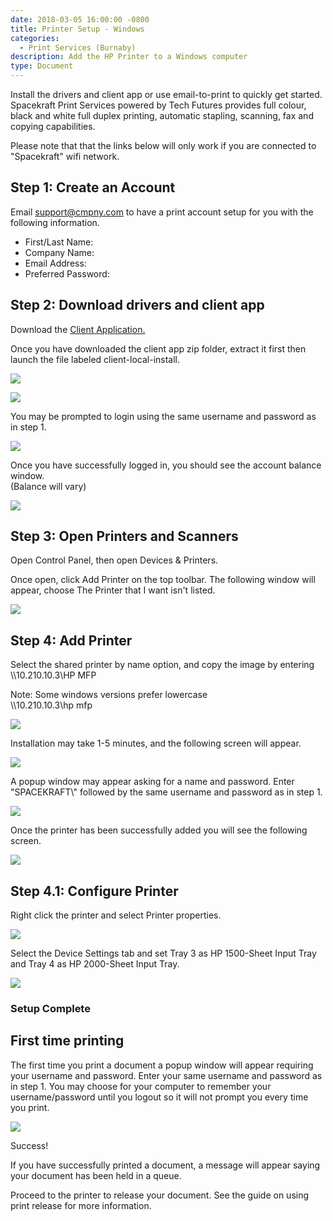 ```yaml
---
date: 2018-03-05 16:00:00 -0800
title: Printer Setup - Windows
categories:
  - Print Services (Burnaby)
description: Add the HP Printer to a Windows computer
type: Document
---
```


<u><em><strong></strong></em></u>Install the drivers and client app or use email-to-print to quickly get started. Spacekraft Print Services powered by Tech Futures provides full colour, black and white full duplex printing, automatic stapling, scanning, fax and copying capabilities.&nbsp;

Please note that that the links below will only work if you are connected to "Spacekraft" wifi network.

## Step 1: Create an Account

Email support@cmpny.com to have a print account setup for you with the following information.

* First/Last Name:
* Company Name:
* Email Address:
* Preferred Password:

## Step 2: Download drivers and client app

Download the [Client Application.](http://spacekraft.goprint.xyz/client/win.zip)

Once you have downloaded the client app zip folder, extract it first then launch the file labeled client-local-install.

![](/uploads/1-client-install.JPG)

![](/uploads/client-install-complete.JPG)

You may be prompted to login using the same username and password as in step 1.

![](/uploads/papercut-login.JPG)

Once you have successfully logged in, you should see the account balance window.<br>(Balance will vary)

![](/uploads/papercut-balance.JPG)

## Step 3: Open Printers and Scanners

Open Control Panel, then open Devices & Printers.

Once open, click Add Printer on the top toolbar. The following window will appear, choose The Printer that I want isn't listed.

![](/uploads/add-printer-regular.JPG)

## Step 4: Add Printer

Select the shared printer by name option, and copy the image by entering \\\\10.210.10.3\\HP MFP

Note: Some windows versions prefer lowercase<br>\\\\10.210.10.3\\hp mfp

![](/uploads/add-printer-2.JPG)

Installation may take 1-5 minutes, and the following screen will appear.

![](/uploads/connecting-window.JPG)

A popup window may appear asking for a name and password. Enter "SPACEKRAFT\\" followed by the same username and password as in step 1.

![](/uploads/windows-printer-auth.JPG)

Once the printer has been successfully added you will see the following screen.

![](/uploads/add-printer-success.JPG)

## Step 4.1: Configure Printer

Right click the printer and select Printer properties.

![](/uploads/right-click-properties.JPG)

Select the Device Settings tab and set Tray 3 as HP 1500-Sheet Input Tray and Tray 4 as HP 2000-Sheet Input Tray.

![](/uploads/tray-properties.JPG)

### Setup Complete

## First time printing

The first time you print a document a popup window will appear requiring your username and password. Enter your same username and password as in step 1. You may choose for your computer to remember your username/password until you logout so it will not prompt you every time you print.

![](/uploads/login-required-for-pritner-access.JPG)

Success!

If you have successfully printed a document, a message will appear saying your document has been held in a queue.

Proceed to the printer to release your document. See the guide on using print release for more information.